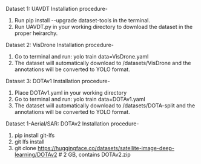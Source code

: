 Dataset 1: UAVDT
Installation procedure-

1. Run pip install --upgrade dataset-tools in the terminal.
2. Run UAVDT.py in your working directory to download the dataset in the proper heirarchy.

Dataset 2: VisDrone
Installation procedure-

1. Go to terminal and run: yolo train data=VisDrone.yaml
2. The dataset will automatically download to /datasets/VisDrone and the annotations will be converted to YOLO format.

Dataset 3: DOTAv1
Installation procedure-

1. Place DOTAv1.yaml in your working directory
2. Go to terminal and run: yolo train data=DOTAv1.yaml
3. The dataset will automatically download to /datasets/DOTA-split and the annotations will be converted to YOLO format.

Dataset 1-Aerial/SAR: DOTAv2 
Installation procedure-

1. pip install git-lfs
2. git lfs install
3. git clone https://huggingface.co/datasets/satellite-image-deep-learning/DOTAv2   # 2 GB, contains DOTAv2.zip

